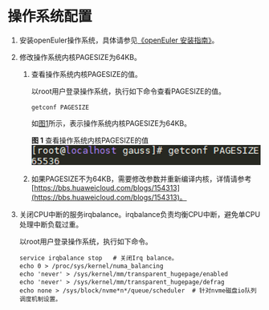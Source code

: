 # 操作系统配置<a name="ZH-CN_TOPIC_0289900544"></a>

1.  安装openEuler操作系统，具体请参见[《openEuler 安装指南》](https://openeuler.org/zh/docs/20.03_LTS/docs/Installation/installation.html)。
2.  修改操作系统内核PAGESIZE为64KB。
    1.  查看操作系统内核PAGESIZE的值。

        以root用户登录操作系统，执行如下命令查看PAGESIZE的值。

        ```
        getconf PAGESIZE
        ```

        如[图1](#zh-cn_topic_0283137217_zh-cn_topic_0263913267_fig1277156123020)所示，表示操作系统内核PAGESIZE为64KB。

        **图 1**  查看操作系统内核PAGESIZE的值<a name="zh-cn_topic_0283137217_zh-cn_topic_0263913267_fig1277156123020"></a>  
        ![](figures/查看操作系统内核PAGESIZE的值.png "查看操作系统内核PAGESIZE的值")

    2.  如果PAGESIZE不为64KB，需要修改参数并重新编译内核，详情请参考[https://bbs.huaweicloud.com/blogs/154313](https://bbs.huaweicloud.com/blogs/154313)。

3.  关闭CPU中断的服务irqbalance。irqbalance负责均衡CPU中断，避免单CPU处理中断负载过重。

    以root用户登录操作系统，执行如下命令。

    ```
    service irqbalance stop   # 关闭Irq balance。
    echo 0 > /proc/sys/kernel/numa_balancing    
    echo 'never' > /sys/kernel/mm/transparent_hugepage/enabled 
    echo 'never' > /sys/kernel/mm/transparent_hugepage/defrag 
    echo none > /sys/block/nvme*n*/queue/scheduler  # 针对nvme磁盘io队列调度机制设置。
    ```


